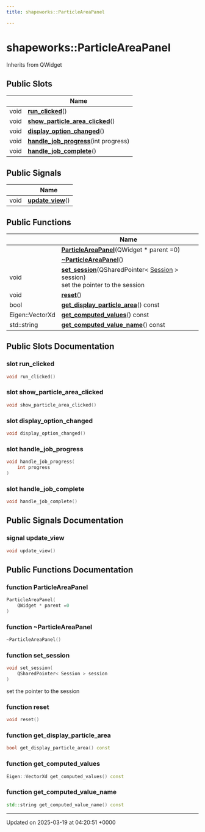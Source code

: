 ```yaml
---
title: shapeworks::ParticleAreaPanel

---
```


# shapeworks::ParticleAreaPanel





Inherits from QWidget

## Public Slots

|                | Name           |
| -------------- | -------------- |
| void | **[run_clicked](../Classes/classshapeworks_1_1ParticleAreaPanel.md#slot-run-clicked)**() |
| void | **[show_particle_area_clicked](../Classes/classshapeworks_1_1ParticleAreaPanel.md#slot-show-particle-area-clicked)**() |
| void | **[display_option_changed](../Classes/classshapeworks_1_1ParticleAreaPanel.md#slot-display-option-changed)**() |
| void | **[handle_job_progress](../Classes/classshapeworks_1_1ParticleAreaPanel.md#slot-handle-job-progress)**(int progress) |
| void | **[handle_job_complete](../Classes/classshapeworks_1_1ParticleAreaPanel.md#slot-handle-job-complete)**() |

## Public Signals

|                | Name           |
| -------------- | -------------- |
| void | **[update_view](../Classes/classshapeworks_1_1ParticleAreaPanel.md#signal-update-view)**() |

## Public Functions

|                | Name           |
| -------------- | -------------- |
| | **[ParticleAreaPanel](../Classes/classshapeworks_1_1ParticleAreaPanel.md#function-particleareapanel)**(QWidget * parent =0) |
| | **[~ParticleAreaPanel](../Classes/classshapeworks_1_1ParticleAreaPanel.md#function-~particleareapanel)**() |
| void | **[set_session](../Classes/classshapeworks_1_1ParticleAreaPanel.md#function-set-session)**(QSharedPointer< [Session](../Classes/classshapeworks_1_1Session.md) > session)<br>set the pointer to the session  |
| void | **[reset](../Classes/classshapeworks_1_1ParticleAreaPanel.md#function-reset)**() |
| bool | **[get_display_particle_area](../Classes/classshapeworks_1_1ParticleAreaPanel.md#function-get-display-particle-area)**() const |
| Eigen::VectorXd | **[get_computed_values](../Classes/classshapeworks_1_1ParticleAreaPanel.md#function-get-computed-values)**() const |
| std::string | **[get_computed_value_name](../Classes/classshapeworks_1_1ParticleAreaPanel.md#function-get-computed-value-name)**() const |

## Public Slots Documentation

### slot run_clicked

```cpp
void run_clicked()
```


### slot show_particle_area_clicked

```cpp
void show_particle_area_clicked()
```


### slot display_option_changed

```cpp
void display_option_changed()
```


### slot handle_job_progress

```cpp
void handle_job_progress(
    int progress
)
```


### slot handle_job_complete

```cpp
void handle_job_complete()
```


## Public Signals Documentation

### signal update_view

```cpp
void update_view()
```


## Public Functions Documentation

### function ParticleAreaPanel

```cpp
ParticleAreaPanel(
    QWidget * parent =0
)
```


### function ~ParticleAreaPanel

```cpp
~ParticleAreaPanel()
```


### function set_session

```cpp
void set_session(
    QSharedPointer< Session > session
)
```

set the pointer to the session 

### function reset

```cpp
void reset()
```


### function get_display_particle_area

```cpp
bool get_display_particle_area() const
```


### function get_computed_values

```cpp
Eigen::VectorXd get_computed_values() const
```


### function get_computed_value_name

```cpp
std::string get_computed_value_name() const
```


-------------------------------

Updated on 2025-03-19 at 04:20:51 +0000